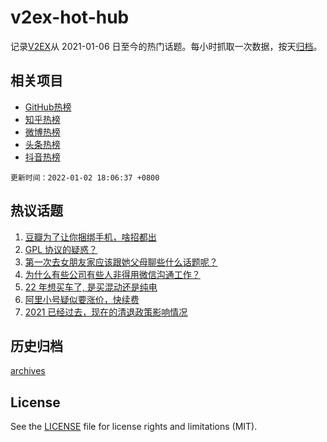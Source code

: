 # v2ex-hot-hub

 记录[V2EX](https://www.v2ex.com/)从 2021-01-06 日至今的热门话题。每小时抓取一次数据，按天[归档](archives)。
 
 ## 相关项目

- [GitHub热榜](https://github.com/lonnyzhang423/github-hot-hub)
- [知乎热榜](https://github.com/lonnyzhang423/zhihu-hot-hub)
- [微博热榜](https://github.com/lonnyzhang423/weibo-hot-hub)
- [头条热榜](https://github.com/lonnyzhang423/toutiao-hot-hub)
- [抖音热榜](https://github.com/lonnyzhang423/douyin-hot-hub)


 `更新时间：2022-01-02 18:06:37 +0800`

## 热议话题

1. [豆瓣为了让你捆绑手机，啥招都出](https://www.v2ex.com/t/825704)
1. [GPL 协议的疑惑？](https://www.v2ex.com/t/825728)
1. [第一次去女朋友家应该跟她父母聊些什么话题呢？](https://www.v2ex.com/t/825678)
1. [为什么有些公司有些人非得用微信沟通工作？](https://www.v2ex.com/t/825734)
1. [22 年想买车了, 是买混动还是纯电](https://www.v2ex.com/t/825745)
1. [阿里小号疑似要涨价，快续费](https://www.v2ex.com/t/825721)
1. [2021 已经过去，现在的清退政策影响情况](https://www.v2ex.com/t/825688)

## 历史归档

[archives](archives)

## License

See the [LICENSE](LICENSE) file for license rights and limitations (MIT).
